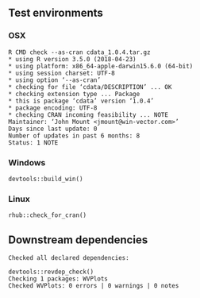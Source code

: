 

## Test environments

### OSX
   
    R CMD check --as-cran cdata_1.0.4.tar.gz 
    * using R version 3.5.0 (2018-04-23)
    * using platform: x86_64-apple-darwin15.6.0 (64-bit)
    * using session charset: UTF-8
    * using option ‘--as-cran’
    * checking for file ‘cdata/DESCRIPTION’ ... OK
    * checking extension type ... Package
    * this is package ‘cdata’ version ‘1.0.4’
    * package encoding: UTF-8
    * checking CRAN incoming feasibility ... NOTE
    Maintainer: ‘John Mount <jmount@win-vector.com>’
    Days since last update: 0
    Number of updates in past 6 months: 8
    Status: 1 NOTE


### Windows

    devtools::build_win()
 
    
### Linux

    rhub::check_for_cran()


## Downstream dependencies

    Checked all declared dependencies:

    devtools::revdep_check()
    Checking 1 packages: WVPlots
    Checked WVPlots: 0 errors | 0 warnings | 0 notes

    